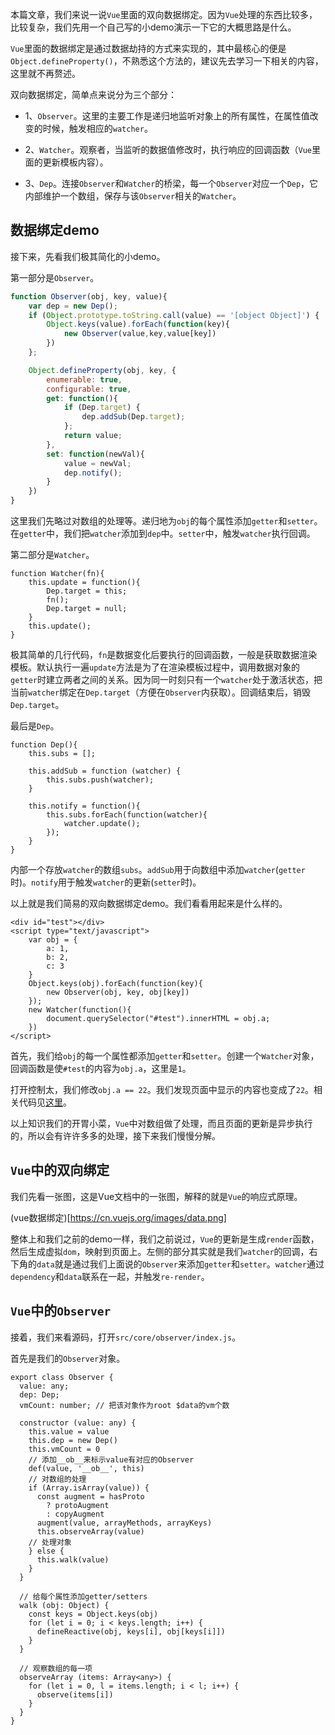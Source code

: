 本篇文章，我们来说一说`Vue`里面的双向数据绑定。因为`Vue`处理的东西比较多，比较复杂，我们先用一个自己写的小demo演示一下它的大概思路是什么。

`Vue`里面的数据绑定是通过数据劫持的方式来实现的，其中最核心的便是`Object.defineProperty()`，不熟悉这个方法的，建议先去学习一下相关的内容，这里就不再赘述。

双向数据绑定，简单点来说分为三个部分：

* 1、`Observer`。这里的主要工作是递归地监听对象上的所有属性，在属性值改变的时候，触发相应的`watcher`。

* 2、`Watcher`。观察者，当监听的数据值修改时，执行响应的回调函数（`Vue`里面的更新模板内容）。

* 3、`Dep`。连接`Observer`和`Watcher`的桥梁，每一个`Observer`对应一个`Dep`，它内部维护一个数组，保存与该`Observer`相关的`Watcher`。

## 数据绑定demo

接下来，先看我们极其简化的小demo。

第一部分是`Observer`。

```JavaScript
function Observer(obj, key, value){
	var dep = new Dep();
	if (Object.prototype.toString.call(value) == '[object Object]') {
		Object.keys(value).forEach(function(key){
			new Observer(value,key,value[key])
		})
	};

	Object.defineProperty(obj, key, {
		enumerable: true,
    	configurable: true,
    	get: function(){
    		if (Dep.target) {
    			dep.addSub(Dep.target);
    		};
    		return value;
    	},
    	set: function(newVal){
    		value = newVal;
    		dep.notify();
    	}
	})
}
```
这里我们先略过对数组的处理等。递归地为`obj`的每个属性添加`getter`和`setter`。在`getter`中，我们把`watcher`添加到`dep`中。`setter`中，触发`watcher`执行回调。

第二部分是`Watcher`。

```
function Watcher(fn){
	this.update = function(){
		Dep.target = this;
		fn();
		Dep.target = null;
	}
	this.update();
}
```
极其简单的几行代码，`fn`是数据变化后要执行的回调函数，一般是获取数据渲染模板。默认执行一遍`update`方法是为了在渲染模板过程中，调用数据对象的`getter`时建立两者之间的关系。因为同一时刻只有一个`watcher`处于激活状态，把当前`watcher`绑定在`Dep.target`（方便在`Observer`内获取）。回调结束后，销毁`Dep.target`。

最后是`Dep`。

```
function Dep(){
	this.subs = [];

	this.addSub = function (watcher) {
		this.subs.push(watcher);
	}

	this.notify = function(){
		this.subs.forEach(function(watcher){
			watcher.update();
		});
	}
}
```

内部一个存放`watcher`的数组`subs`。`addSub`用于向数组中添加`watcher`(`getter`时)。`notify`用于触发`watcher`的更新(`setter`时)。

以上就是我们简易的双向数据绑定demo。我们看看用起来是什么样的。

```
<div id="test"></div>
<script type="text/javascript">
	var obj = {
		a: 1,
		b: 2,
		c: 3
	}
	Object.keys(obj).forEach(function(key){
		new Observer(obj, key, obj[key])
	});
	new Watcher(function(){
		document.querySelector("#test").innerHTML = obj.a;
	})
</script>
```
首先，我们给`obj`的每一个属性都添加`getter`和`setter`。创建一个`Watcher`对象，回调函数是使`#test`的内容为`obj.a`，这里是`1`。

打开控制太，我们修改`obj.a == 22`。我们发现页面中显示的内容也变成了`22`。相关代码见[这里]()。

以上知识我们的开胃小菜，`Vue`中对数组做了处理，而且页面的更新是异步执行的，所以会有许许多多的处理，接下来我们慢慢分解。

## `Vue`中的双向绑定

我们先看一张图，这是Vue文档中的一张图，解释的就是`Vue`的响应式原理。

(vue数据绑定)[https://cn.vuejs.org/images/data.png]

整体上和我们之前的demo一样，我们之前说过，`Vue`的更新是生成`render`函数，然后生成虚拟`dom`，映射到页面上。左侧的部分其实就是我们`watcher`的回调，右下角的`data`就是通过我们上面说的`Observer`来添加`getter`和`setter`。`watcher`通过`dependency`和`data`联系在一起，并触发`re-render`。

## `Vue`中的`Observer`

接着，我们来看源码，打开`src/core/observer/index.js`。

首先是我们的`Observer`对象。

```
export class Observer {
  value: any;
  dep: Dep;
  vmCount: number; // 把该对象作为root $data的vm个数

  constructor (value: any) {
    this.value = value
    this.dep = new Dep()
    this.vmCount = 0
    // 添加__ob__来标示value有对应的Observer
    def(value, '__ob__', this)
    // 对数组的处理
    if (Array.isArray(value)) {
      const augment = hasProto
        ? protoAugment
        : copyAugment
      augment(value, arrayMethods, arrayKeys)
      this.observeArray(value)
    // 处理对象
    } else {
      this.walk(value)
    }
  }

  // 给每个属性添加getter/setters
  walk (obj: Object) {
    const keys = Object.keys(obj)
    for (let i = 0; i < keys.length; i++) {
      defineReactive(obj, keys[i], obj[keys[i]])
    }
  }

  // 观察数组的每一项
  observeArray (items: Array<any>) {
    for (let i = 0, l = items.length; i < l; i++) {
      observe(items[i])
    }
  }
}

```